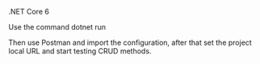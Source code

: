 .NET Core 6

Use the command dotnet run

Then use Postman and import the configuration, after that set the project local URL and start testing CRUD methods.
